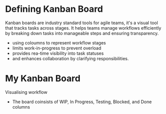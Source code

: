 # Defining Kanban Board

Kanban boards are industry standard tools for agile teams, it's a visual tool that tracks tasks across stages. 
It helps teams manage workflows efficiently by breaking down tasks into manageable steps and ensuring transparency.
* using coloumns to represent workflow stages
* limits work-in-progress to prevent overload
* provides rea-time visibility into task statuses
* and enhances collaboration by clarifying responsibilities.

# My Kanban Board
Visualising workflow
* The board coinsists of WIP, In Progress, Testing, Blocked, and Done columns 
